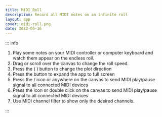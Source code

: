 ```yaml
---
title: MIDI Roll
description: Record all MIDI notes on an infinite roll
layout: app
cover: midi-roll.png
date: 2022-06-16
---
```

<script setup>
import { defineClientComponent } from 'vitepress'

const MidiRoll = defineClientComponent(() => {
  return import('./MidiRoll.vue')
})
</script>

<MidiRoll style="position: sticky; top: 0;" />

::: info

1. Play some notes on your MIDI controller or computer keyboard and watch them appear on the endless roll.
2. Drag or scroll over the canvas to change the roll speed.
3. Press the <i class="p-3 mr-1 i-la-arrow-up"></i> (<i class="p-3 mr-1 i-la-arrow-left"></i> ) button to change the plot direction
4. Press the <i class="p-3 mr-1 i-la-expand"></i> button to expand the app to full screen
5. Press the <i class="p-3 mr-1 i-la-play"></i>/<i class="p-3 mr-1 i-la-pause"></i> icon or anywhere on the canvas to send MIDI play/pause signal to all connected MIDI devices
6. Press the <i class="p-3 mr-1 i-la-stop"></i> icon or double click on the canvas to send MIDI play/pause signal to all connected MIDI devices
7. Use MIDI channel filter to show only the desired channels.

:::